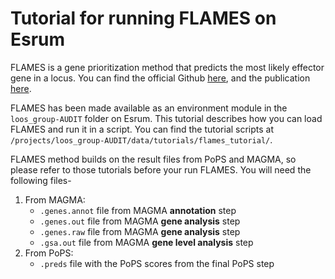 # Tutorial for running FLAMES on Esrum

FLAMES is a gene prioritization method that predicts the most likely effector gene in a locus. You can find the official Github [here](https://github.com/Marijn-Schipper/FLAMES), and the publication [here](https://www.nature.com/articles/s41588-025-02084-7).

FLAMES has been made available as an environment module in the `loos_group-AUDIT` folder on Esrum. This tutorial describes how you can load FLAMES and run it in a script. You can find the tutorial scripts at `/projects/loos_group-AUDIT/data/tutorials/flames_tutorial/`.

FLAMES method builds on the result files from PoPS and MAGMA, so please refer to those tutorials before your run FLAMES. You will need the following files-

1. From MAGMA:
    - `.genes.annot` file from MAGMA **annotation** step
    - `.genes.out` file from MAGMA **gene analysis** step
    - `.genes.raw` file from MAGMA **gene analysis** step
    - `.gsa.out` file from MAGMA **gene level analysis** step
2. From PoPS: 
    - `.preds` file with the PoPS scores from the final PoPS step

